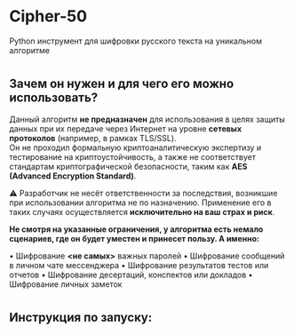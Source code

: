 # Сipher-50
Python инструмент для шифровки русского текста на уникальном алгоритме
 
 
#
## Зачем он нужен и для чего его можно использовать?

Данный алгоритм **не предназначен** для использования в целях защиты данных при их передаче через Интернет на уровне **сетевых протоколов** (например, в рамках TLS/SSL).  
Он не проходил формальную криптоаналитическую экспертизу и тестирование на криптоустойчивость, а также не соответствует стандартам криптографической безопасности, таким как **AES (Advanced Encryption Standard)**.  

⚠️ Разработчик не несёт ответственности за последствия, возникшие при использовании алгоритма не по назначению. Применение его в таких случаях осуществляется **исключительно на ваш страх и риск**.


**Не смотря на указанные ограничения, у алгоритма есть немало сценариев, где он будет уместен и принесет пользу. А именно:**


• Шифрование **<не самых>** важных паролей 
• Шифрование сообщений в личном чате мессенджера 
• Шифрование результатов тестов или отчетов
• Шифрование десертаций, конспектов или докладов
• Шифрование личных заметок

#
## Инструкция по запуску:


